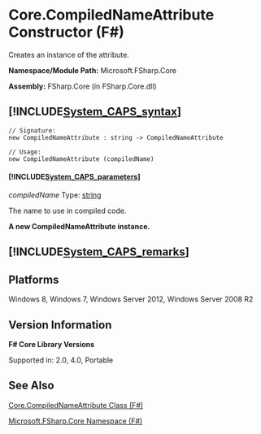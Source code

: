 # Core.CompiledNameAttribute Constructor (F#)

Creates an instance of the attribute.

**Namespace/Module Path:** Microsoft.FSharp.Core

**Assembly:** FSharp.Core (in FSharp.Core.dll)


## [!INCLUDE[System_CAPS_syntax](//System/Token/System_CAPS_syntax_md.md)]

```
// Signature:
new CompiledNameAttribute : string -> CompiledNameAttribute

// Usage:
new CompiledNameAttribute (compiledName)
```

#### [!INCLUDE[System_CAPS_parameters](//System/Token/System_CAPS_parameters_md.md)]
*compiledName*
Type: [string](http://msdn.microsoft.com/en-us/library/12b97856-ec80-4f70-a018-afb0753f755a)


The name to use in compiled code.



**A new CompiledNameAttribute instance.**
## [!INCLUDE[System_CAPS_remarks](//System/Token/System_CAPS_remarks_md.md)]

## Platforms
Windows 8, Windows 7, Windows Server 2012, Windows Server 2008 R2


## Version Information
**F# Core Library Versions**

Supported in: 2.0, 4.0, Portable




## See Also
[Core.CompiledNameAttribute Class &#40;F&#35;&#41;](Core.CompiledNameAttribute+Class+28%F%2329%.md)

[Microsoft.FSharp.Core Namespace &#40;F&#35;&#41;](Microsoft.FSharp.Core+Namespace+28%F%2329%.md)

